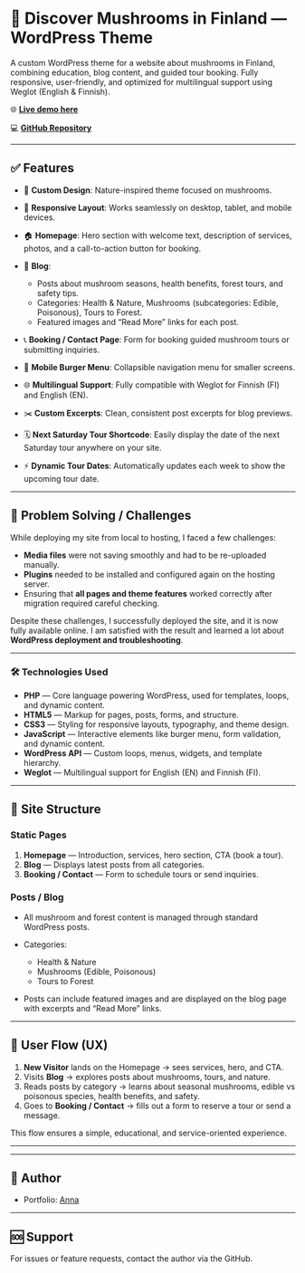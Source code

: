 # 🐾 Discover Mushrooms in Finland — WordPress Theme

A custom WordPress theme for a website about mushrooms in Finland, combining education, blog content, and guided tour booking. Fully responsive, user-friendly, and optimized for multilingual support using Weglot (English & Finnish).

🌐 **[Live demo here](https://discovermushrooms.fwh.is/)**

💻 **[GitHub Repository](https://github.com/Nyukaa/BCNew/tree/main/Wordpress/discovermushrooms/app/public/wp-content/themes/nature)**

---

## ✅ Features

- 🌿 **Custom Design**: Nature-inspired theme focused on mushrooms.
- 📱 **Responsive Layout**: Works seamlessly on desktop, tablet, and mobile devices.
- 🏠 **Homepage**: Hero section with welcome text, description of services, photos, and a call-to-action button for booking.
- 📝 **Blog**:

  - Posts about mushroom seasons, health benefits, forest tours, and safety tips.
  - Categories: Health & Nature, Mushrooms (subcategories: Edible, Poisonous), Tours to Forest.
  - Featured images and “Read More” links for each post.

- 📞 **Booking / Contact Page**: Form for booking guided mushroom tours or submitting inquiries.
- 🍔 **Mobile Burger Menu**: Collapsible navigation menu for smaller screens.
- 🌐 **Multilingual Support**: Fully compatible with Weglot for Finnish (FI) and English (EN).
- ✂️ **Custom Excerpts**: Clean, consistent post excerpts for blog previews.
- 🗓️ **Next Saturday Tour Shortcode**: Easily display the date of the next Saturday tour anywhere on your site.
- ⚡ **Dynamic Tour Dates**: Automatically updates each week to show the upcoming tour date.

---

## 🔧 Problem Solving / Challenges

While deploying my site from local to hosting, I faced a few challenges:

- **Media files** were not saving smoothly and had to be re-uploaded manually.
- **Plugins** needed to be installed and configured again on the hosting server.
- Ensuring that **all pages and theme features** worked correctly after migration required careful checking.

Despite these challenges, I successfully deployed the site, and it is now fully available online. I am satisfied with the result and learned a lot about **WordPress deployment and troubleshooting**.

---

### 🛠 Technologies Used

- **PHP** — Core language powering WordPress, used for templates, loops, and dynamic content.
- **HTML5** — Markup for pages, posts, forms, and structure.
- **CSS3** — Styling for responsive layouts, typography, and theme design.
- **JavaScript** — Interactive elements like burger menu, form validation, and dynamic content.
- **WordPress API** — Custom loops, menus, widgets, and template hierarchy.
- **Weglot** — Multilingual support for English (EN) and Finnish (FI).

---

## 🔹 Site Structure

### Static Pages

1. **Homepage** — Introduction, services, hero section, CTA (book a tour).
2. **Blog** — Displays latest posts from all categories.
3. **Booking / Contact** — Form to schedule tours or send inquiries.

### Posts / Blog

- All mushroom and forest content is managed through standard WordPress posts.
- Categories:

  - Health & Nature
  - Mushrooms (Edible, Poisonous)
  - Tours to Forest

- Posts can include featured images and are displayed on the blog page with excerpts and “Read More” links.

---

## 🔹 User Flow (UX)

1. **New Visitor** lands on the Homepage → sees services, hero, and CTA.
2. Visits **Blog** → explores posts about mushrooms, tours, and nature.
3. Reads posts by category → learns about seasonal mushrooms, edible vs poisonous species, health benefits, and safety.
4. Goes to **Booking / Contact** → fills out a form to reserve a tour or send a message.

This flow ensures a simple, educational, and service-oriented experience.

---

<!--
## 🔧 Installation & Setup

1. Clone or download this repository into your WordPress `themes` directory:

```bash
git clone <repository-url> /path/to/wordpress/wp-content/themes/discover-mushrooms
```

2. Activate the theme via **Appearance > Themes**.

### Menus

- Go to **Appearance > Menus** → assign menu to **Primary Menu**.

### Widgets

- Go to **Appearance > Widgets** → add widgets to the **Sidebar** area.

### Permalinks

- Go to **Settings > Permalinks** → set to **Post name** for SEO-friendly URLs.

### Hero Section Background

- Replace `forest-hero.jpg` in the theme directory with your desired hero image.

### Custom Logo

- Add via **Settings > General**.

### Multilingual

- Configure Weglot for English (EN) and Finnish (FI).
- Use `.weglot-ignore` on elements you don’t want to translate.

---

## 🗂 File Structure

- `style.css` — Theme styles
- `functions.php` — Registers theme features, scripts, and widgets
- `header.php` — Header and navigation
- `footer.php` — Footer and social links
- `front-page.php` — Homepage template
- `page.php` — Static pages
- `single.php` — Single blog post template
- `index.php` — Blog fallback template
- `home.php` — Blog page template

-->

---

## 👤 Author

- Portfolio: [Anna](https://nyukaa.github.io/BCNew/Portfolio/index.html)

---

## 🆘 Support

For issues or feature requests, contact the author via the GitHub.
